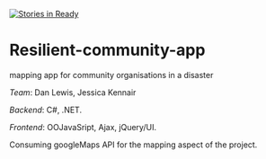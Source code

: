 [![Stories in Ready](https://badge.waffle.io/resillientOrgs/Resillient-community-app.png?label=ready&title=Ready)](http://waffle.io/resillientOrgs/Resillient-community-app)

Resilient-community-app
========================

mapping app for community organisations in a disaster

_Team_: Dan Lewis, Jessica Kennair

_Backend_: C#, .NET.

_Frontend_: OOJavaSript, Ajax, jQuery/UI.

Consuming googleMaps API for the mapping aspect of the project.
